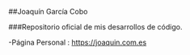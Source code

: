 ##Joaquín García Cobo

###Repositorio oficial de mis desarrollos de código.

-Página Personal : https://joaquin.com.es
